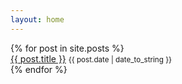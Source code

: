 ```yaml
---
layout: home
---
```


<div class="text">
    {% for post in site.posts %}
    <div class="article">
        <a href="{{ post.url }}">{{ post.title }}</a>
        <span class="article-information">
            <small>{{ post.date | date_to_string }}</small>
        </span>
    </div>
    {% endfor %}
</div>
